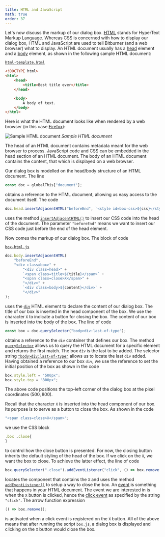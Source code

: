 ```yaml
---
title: HTML and JavaScript
math: true
order: 37
---
```


Let's now discuss the markup of our dialog box. [HTML][htmlIntro] stands for
HyperText Markup Language. Whereas CSS is concerned with how to display our
dialog box, HTML and JavaScript are used to tell Bitburner (and a web browser)
what to display. An HTML document usually has a [head][head] element and a
[body][body] element, as shown in the following sample HTML document:

[`html-template.html`](https://github.com/quacksouls/lyf/blob/main/assets/src/gui/html-template.html)
```html
<!DOCTYPE html>
<html>
    <head>
        <title>Best title ever</title>
    </head>

    <body>
        A body of text.
    </body>
</html>
```

Here is what the HTML document looks like when rendered by a web browser (in
this case [Firefox][Firefox]):

<!-- prettier-ignore-start -->
![Sample HTML document](gui/html.png "Sample HTML document")
_Sample HTML document_
<!-- prettier-ignore-end -->

The head of an HTML document contains metadata meant for the web browser to
process. JavaScript code and CSS can be embedded in the head section of an HTML
document. The body of an HTML document contains the content, that which is
displayed on a web browser.

Our dialog box is modelled on the head/body structure of an HTML document. The
line

```js
const doc = globalThis["document"];
```

obtains a reference to the HTML document, allowing us easy access to the
document itself. The code

```js
doc.head.insertAdjacentHTML("beforeEnd", `<style id=box-css>${css}</style>`);
```

uses the method [`insertAdjacentHTML()`][insertAdjacentHTML] to insert our CSS
code into the head of the document. The parameter `"beforeEnd"` means we want to
insert our CSS code just before the end of the head element.

Now comes the markup of our dialog box. The block of code

[`box-html.js`](https://github.com/quacksouls/lyf/blob/main/assets/src/gui/box-html.js)
```js
doc.body.insertAdjacentHTML(
    "beforeEnd",
    "<div class=box>" +
        "<div class=head>" +
        `<span class=title>${title}</span>` +
        "<span class=close>X</span>" +
        "</div>" +
        `<div class=body>${content}</div>` +
        "</div>"
);
```

uses the [`div`][div] HTML element to declare the content of our dialog box. The
title of our box is inserted in the head component of the box. We use the
character `X` to indicate a button for closing the box. The content of our box
is inserted into the body of the box. The line of code

```js
const box = doc.querySelector("body>div:last-of-type");
```

obtains a reference to the `div` container that defines our box. The method
[`querySelector`][querySelector] allows us to query the HTML document for a
specific element and returns the first match. The box `div` is the last to be
added. The selector string [`"body>div:last-of-type"`][lastOfType] allows us to
locate the last `div` added. Having obtained a reference to our box `div`, we
use the reference to set the initial position of the box as shown in the code

```js
box.style.left = "500px";
box.style.top = "800px";
```

The above code positions the top-left corner of the dialog box at the pixel
coordinates $(500, 800)$.

Recall that the character `X` is inserted into the head component of our box.
Its purpose is to serve as a button to close the box. As shown in the code

```js
"<span class=close>X</span>";
```

we use the CSS block

```js
.box .close{
}
```

to control how the close button is presented. For now, the closing button
inherits the default styling of the head of the box. If we click on the `X`, we
want the box to close. To achieve the latter effect, the line of code

```js
box.querySelector(".close").addEventListener("click", () => box.remove());
```

locates the component that contains the `X` and uses the method
[`addEventListener()`][addEventListener] to setup a way to close the box. An
[event][event] is something that happens in your HTML document. The event we are
interested in is when the `X` button is clicked, hence the [click
event][clickEvent] as specified by the string `"click"`. The arrow function
expression

```js
() => box.remove();
```

is activated when a click event is registered on the `X` button. All of the
above means that after running the script `box.js`, a dialog box is displayed
and clicking on the `X` button would close the box.

<!--=========================================================================-->

<!-- prettier-ignore-start -->
[addEventListener]: https://developer.mozilla.org/en-US/docs/Web/API/EventTarget/addEventListener
[body]: https://developer.mozilla.org/en-US/docs/Web/HTML/Element/body
[clickEvent]: https://developer.mozilla.org/en-US/docs/Web/API/Element/click_event
[div]: https://developer.mozilla.org/en-US/docs/Web/HTML/Element/div
[event]: https://developer.mozilla.org/en-US/docs/Learn/JavaScript/Building_blocks/Events
[Firefox]: https://en.wikipedia.org/wiki/Firefox
[head]: https://developer.mozilla.org/en-US/docs/Web/HTML/Element/head
[htmlIntro]: https://developer.mozilla.org/en-US/docs/Learn/HTML/Introduction_to_HTML/Getting_started
[insertAdjacentHTML]: https://developer.mozilla.org/en-US/docs/Web/API/Element/insertAdjacentHTML
[lastOfType]: https://developer.mozilla.org/en-US/docs/Web/CSS/:last-of-type
[querySelector]: https://developer.mozilla.org/en-US/docs/Web/API/Document/querySelector
<!-- prettier-ignore-end -->
